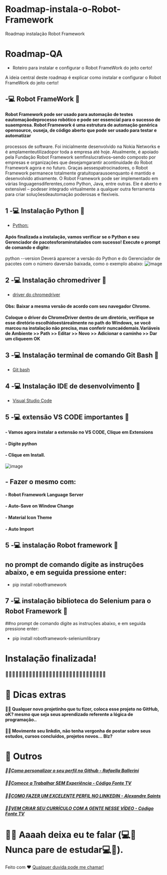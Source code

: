 # Roadmap-instala-o-Robot-Framework
Roadmap instalação Robot Framework


# Roadmap-QA
- Roteiro para instalar e configurar o Robot FrameWork do jeito certo!

A ideia central deste roadmap é explicar como instalar e configurar o Robot FrameWork do jeito certo!

## -💻 Robot FrameWork 🤖
#### Robot Framework pode ser usado para automação de testes eautomaçãodeprocesso robótico e pode ser essencial para o sucesso de suaempresa. Robot Framework é uma estrutura de automação genérica opensource, ouseja, de código aberto que pode ser usado para testar e automatizar
processos de software. Foi inicialmente desenvolvido na Nokia Networks e é amplamenteutilizadopor toda a empresa até hoje. Atualmente, é apoiado pela Fundação Robot Framework semfinslucrativos–sendo composto por empresas e organizações que desejamgarantir acontinuidade do Robot Framework agora e no futuro. Graças aessespatrocinadores, o Robot Framework permanece totalmente gratuitoparausoenquanto é mantido e desenvolvido ativamente. O Robot Framework pode ser implementado em várias linguagensdiferentes,como Python, Java, entre outras. Ele é aberto e extensível – podeser
integrado virtualmente a qualquer outra ferramenta para criar soluçõesdeautomação poderosas e flexíveis.


## 1 -💻 Instalação Python 🤖
- [Python:](https://www.python.org/downloads/)
#### Após finalizada a instalação, vamos verificar se o Python e seu Gerenciador de pacotesforaminstalados com sucesso! Execute o prompt de comando e digite:
python --version
Deverá aparecer a versão do Python e do Gerenciador de pacotes com o número daversão baixada, como o exemplo abaixo:
![image](https://user-images.githubusercontent.com/68928439/202868704-7a57a178-4cbe-4944-919a-ee990aa78901.png)
## 2 -💻 Instalação chromedriver 🤖
- [driver do chromedriver](https://chromedriver.chromium.org/downloads)

#### Obs: Baixar a mesma versão de acordo com seu navegador Chrome.
#### Coloque o driver do ChromeDriver dentro de um diretório, verifique se esse diretório escolhidoestárealmente no path do Windows, se você marcou na instalação não precisa, mas conferir nuncaédemais.Variáveis de Ambiente >> Path >> Editar >> Novo >> Adicionar o caminho >> Dar um cliqueem OK

## 3 -💻 Instalação terminal de comando Git Bash 🤖
- [Git bash](https://git-scm.com/downloads)

## 4 -💻 Instalação IDE de desenvolvimento 🤖
- [Visual Studio Code](https://code.visualstudio.com/)

## 5 -💻 extensão VS CODE importantes 🤖
#### - Vamos agora instalar a extensão no VS CODE, Clique em Extensions
#### - Digite python
#### - Clique em Install.
![image](https://user-images.githubusercontent.com/68928439/202868863-7fe9b127-d788-49c8-be55-cbab54e4efaa.png)

## - Fazer o mesmo com:
#### - Robot Framework Language Server
#### - Auto-Save on Window Change
#### - Material Icon Theme
#### - Auto Import
## 5 -💻 instalação Robot framework 🤖

## no prompt de comando digite as instruções abaixo, e em seguida pressione enter:
- pip install robotframework


## 7 -💻 instalação biblioteca do Selenium para o Robot Framework 🤖

##no prompt de comando digite as instruções abaixo, e em seguida pressione enter:
- pip install robotframework-seleniumlibrary

# Instalação finalizada!

### 🤖🤖🤖🤖🤖🤖🤖🤖🤖🤖🤖🤖🤖🤖🤖🤖🤖🤖🤖🤖🤖🤖🤖🤖🤖🤖🤖🤖🤖🤖

# 🔖 Dicas extras
#### 👨‍💻 Qualquer novo projetinho que tu fizer, coloca esse projeto no GitHub, oK? mesmo que seja seus aprendizado referente a lógica de programação.. 
#### 👨‍💻 Movimente seu linkdin, não tenha vergonha de postar sobre seus estudos, cursos concluídos, projetos novos... Blz?

# 🔖 Outros
##### 👨‍💻[Como personalizar o seu perfil no Github - Rafaella Ballerini](https://www.youtube.com/watch?v=TsaLQAetPLU)
##### 👨‍💻[Comece a Trabalhar SEM Experiência - Código Fonte TV](https://www.youtube.com/watch?v=llBJb_QT6ho)
##### 👨‍💻[COMO FAZER UM EXCELENTE PERFIL NO LINKEDIN - Alexandre Saints](https://www.youtube.com/watch?v=t_P7BIu-bRY)
##### 👨‍💻[VEM CRIAR SEU CURRÍCULO COM A GENTE NESSE VÍDEO - Código Fonte TV](https://www.youtube.com/watch?v=QHpXC3p-pd4)

# 👨‍💻 Aaaah deixa eu te falar (💻🤖Nunca pare de estudar💻🤖).

Feito com ♥ [Qualquer duvida pode me chamar!](https://www.linkedin.com/in/junielton-lara/)
